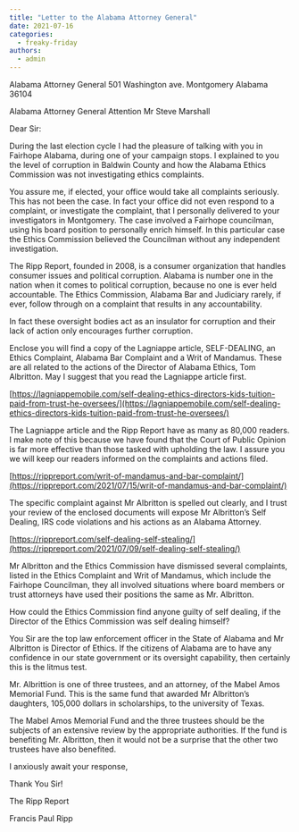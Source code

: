 ```yaml
---
title: "Letter to the Alabama Attorney General"
date: 2021-07-16
categories: 
  - freaky-friday
authors: 
  - admin
---
```


Alabama Attorney General 501 Washington ave. Montgomery Alabama 36104

Alabama Attorney General Attention Mr Steve Marshall

Dear Sir:

During the last election cycle I had the pleasure of talking with you in Fairhope Alabama, during one of your campaign stops. I explained to you the level of corruption in Baldwin County and how the Alabama Ethics Commission was not investigating ethics complaints.

You assure me, if elected, your office would take all complaints seriously. This has not been the case. In fact your office did not even respond to a complaint, or investigate the complaint, that I personally delivered to your investigators in Montgomery. The case involved a Fairhope councilman, using his board position to personally enrich himself. In this particular case the Ethics Commission believed the Councilman without any independent investigation.

The Ripp Report, founded in 2008, is a consumer organization that handles consumer issues and political corruption. Alabama is number one in the nation when it comes to political corruption, because no one is ever held accountable. The Ethics Commission, Alabama Bar and Judiciary rarely, if ever, follow through on a complaint that results in any accountability.

In fact these oversight bodies act as an insulator for corruption and their lack of action only encourages further corruption.

Enclose you will find a copy of the Lagniappe article, SELF-DEALING, an Ethics Complaint, Alabama Bar Complaint and a Writ of Mandamus. These are all related to the actions of the Director of Alabama Ethics, Tom Albritton. May I suggest that you read the Lagniappe article first.

[https://lagniappemobile.com/self-dealing-ethics-directors-kids-tuition-paid-from-trust-he-oversees/](https://lagniappemobile.com/self-dealing-ethics-directors-kids-tuition-paid-from-trust-he-oversees/)

The Lagniappe article and the Ripp Report have as many as 80,000 readers. I make note of this because we have found that the Court of Public Opinion is far more effective than those tasked with upholding the law. I assure you we will keep our readers informed on the complaints and actions filed.

[https://rippreport.com/writ-of-mandamus-and-bar-complaint/](https://rippreport.com/2021/07/15/writ-of-mandamus-and-bar-complaint/)

The specific complaint against Mr Albritton is spelled out clearly, and I trust your review of the enclosed documents will expose Mr Albritton’s Self Dealing, IRS code violations and his actions as an Alabama Attorney.

[https://rippreport.com/self-dealing-self-stealing/](https://rippreport.com/2021/07/09/self-dealing-self-stealing/)

Mr Albritton and the Ethics Commission have dismissed several complaints, listed in the Ethics Complaint and Writ of Mandamus, which include the Fairhope Councilman, they all involved situations where board members or trust attorneys have used their positions the same as Mr. Albritton.

How could the Ethics Commission find anyone guilty of self dealing, if the Director of the Ethics Commission was self dealing himself?

You Sir are the top law enforcement officer in the State of Alabama and Mr Albritton is Director of Ethics. If the citizens of Alabama are to have any confidence in our state government or its oversight capability, then certainly this is the litmus test.

Mr. Albrittion is one of three trustees, and an attorney, of the Mabel Amos Memorial Fund. This is the same fund that awarded Mr Albritton’s daughters, 105,000 dollars in scholarships, to the university of Texas.

The Mabel Amos Memorial Fund and the three trustees should be the subjects of an extensive review by the appropriate authorities. If the fund is benefiting Mr. Albritton, then it would not be a surprise that the other two trustees have also benefited.

I anxiously await your response,

Thank You Sir!

The Ripp Report

Francis Paul Ripp
